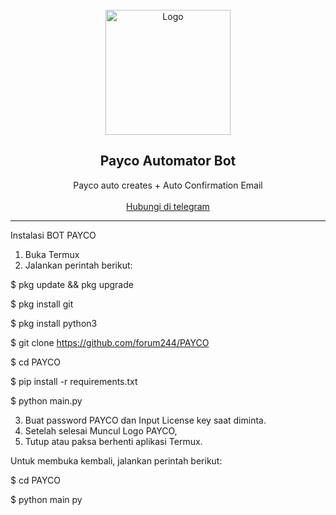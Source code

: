 <br/>
<div align="center">
  <a href="https://t.me/forumkt">
    <img src="https://cdn6.aptoide.com/imgs/f/2/f/f2f38cb075803b8d27f68e24a7e8d299_icon.png?w=128" alt="Logo" width="200" height="200">
  </a>
  
  <h2 align="center">Payco Automator Bot</h3>

  <p align="center">
    Payco auto creates + Auto Confirmation Email</b>
    <br />
    <br />
    <a href="https://t.me/forumkt">Hubungi di telegram</a>
    
  </p>
</div>
  
---------------------------------------

Instalasi BOT PAYCO

1. Buka Termux
2. Jalankan perintah berikut:

$ pkg update && pkg upgrade

$ pkg install git

$ pkg install python3

$ git clone https://github.com/forum244/PAYCO

$ cd PAYCO

$ pip install -r requirements.txt

$ python main.py

3. Buat password PAYCO dan Input License key saat diminta.
4. Setelah selesai Muncul Logo PAYCO, 
5. Tutup atau paksa berhenti aplikasi Termux.

Untuk membuka kembali, jalankan perintah berikut:

$ cd PAYCO

$ python main py
